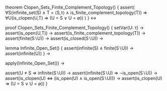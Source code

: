 theorem Clopen_Sets_Finite_Complement_Topology() {
  assert(
    ∀S(infinite_set(S) ∧ T = ⟨S,τ⟩ ∧ is_finite_complement_topology(T)) ⇒
    ∀U(is_clopen(U,T) ⇒ (U = S ∨ U = ∅))
  )
} ↔

proof Clopen_Sets_Finite_Complement_Topology() {
  setVar(U: τ) →
  assert(is_open(U,T)) →
  assert(is_finite_complement_topology(T)) →
  assert(finite(S∖U)) →
  assert(is_closed(S∖U)) →
  
  lemma Infinite_Open_Set() {
    assert(infinite(S) ∧ finite(S∖U)) →
    assert(infinite(U))
  } →
  
  apply(Infinite_Open_Set()) →
  
  assert(U ≠ S ⇒ infinite(S∖U)) →
  assert(infinite(S∖U) ⇒ ¬is_open(S∖U)) →
  assert(is_clopen(U) ⇔ (is_open(U) ∧ is_open(S∖U))) →
  assert(is_clopen(U) ⇒ (U = S ∨ U = ∅))
}